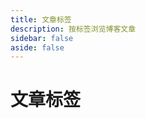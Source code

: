 ```yaml
---
title: 文章标签
description: 按标签浏览博客文章
sidebar: false
aside: false
---
```


# 文章标签

<ClientOnly>
  <TagCloud />
  
  <TagPosts />
</ClientOnly>

<script setup>
import { onMounted } from 'vue'

// 当页面加载并且URL包含锚点时，滚动到对应的锚点位置
onMounted(() => {
  if (location.hash) {
    setTimeout(() => {
      const id = location.hash.slice(1)
      const element = document.getElementById(id)
      if (element) {
        element.scrollIntoView({ behavior: 'smooth' })
      }
    }, 500)
  }
})
</script>

<style>
.VPDoc {
  padding-bottom: 4rem;
}
</style> 